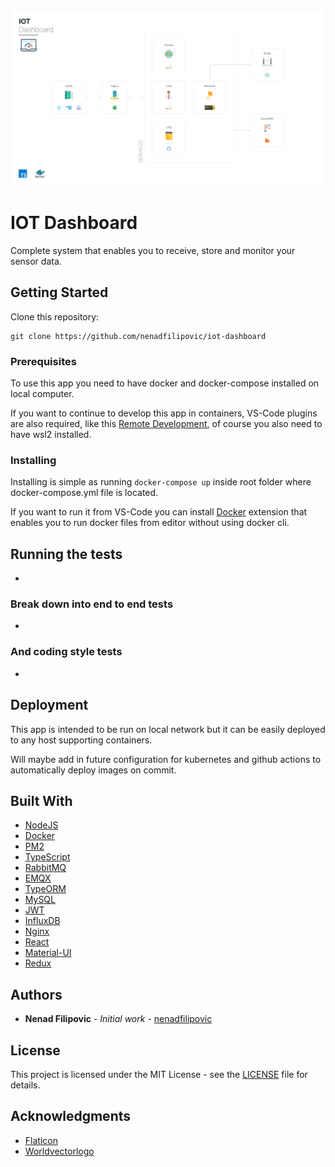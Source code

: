 ![IOT-Dashboard](<https://github.com/nenadfilipovic/iot-dashboard/blob/master/IOT%20Dashboard%20(Stack).svg>)

# IOT Dashboard

Complete system that enables you to receive, store and monitor your sensor data.

## Getting Started

Clone this repository:

```
git clone https://github.com/nenadfilipovic/iot-dashboard
```

### Prerequisites

To use this app you need to have docker and docker-compose installed on local computer.

If you want to continue to develop this app in containers, VS-Code plugins are also required, like this [Remote Development](https://marketplace.visualstudio.com/items?itemName=ms-vscode-remote.vscode-remote-extensionpack), of course you also need to have wsl2 installed.

### Installing

Installing is simple as running `docker-compose up` inside root folder where docker-compose.yml file is located.

If you want to run it from VS-Code you can install [Docker](https://marketplace.visualstudio.com/items?itemName=ms-azuretools.vscode-docker) extension that enables you to run docker files from editor without using docker cli.

## Running the tests

-

### Break down into end to end tests

-

### And coding style tests

-

## Deployment

This app is intended to be run on local network but it can be easily deployed to any host supporting containers.

Will maybe add in future configuration for kubernetes and github actions to automatically deploy images on commit.

## Built With

- [NodeJS](https://nodejs.org/en/)
- [Docker](https://www.docker.com/)
- [PM2](https://pm2.keymetrics.io/)
- [TypeScript](https://www.typescriptlang.org/)
- [RabbitMQ](https://www.rabbitmq.com/)
- [EMQX](https://www.emqx.io/)
- [TypeORM](https://typeorm.io/)
- [MySQL](https://www.mysql.com/)
- [JWT](https://jwt.io/)
- [InfluxDB](https://www.influxdata.com/)
- [Nginx](https://www.nginx.com/)
- [React](https://reactjs.org/)
- [Material-UI](https://material-ui.com/)
- [Redux](https://redux.js.org/)

## Authors

- **Nenad Filipovic** - _Initial work_ - [nenadfilipovic](https://github.com/nenadfilipovic)

## License

This project is licensed under the MIT License - see the [LICENSE](LICENSE) file for details.

## Acknowledgments

- [Flaticon](https://www.flaticon.com/)
- [Worldvectorlogo](https://worldvectorlogo.com/)
